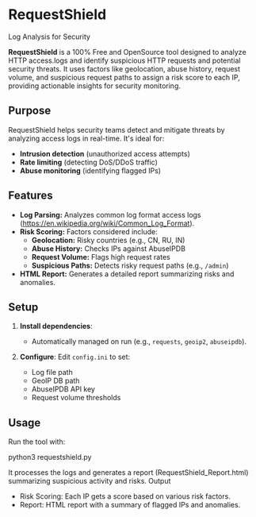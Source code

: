# RequestShield 

Log Analysis for Security

**RequestShield** is a 100% Free and OpenSource tool designed to analyze HTTP access.logs and identify suspicious HTTP requests and potential security threats. It uses factors like geolocation, abuse history, request volume, and suspicious request paths to assign a risk score to each IP, providing actionable insights for security monitoring.


## Purpose

RequestShield helps security teams detect and mitigate threats by analyzing access logs in real-time. It's ideal for:
- **Intrusion detection** (unauthorized access attempts)
- **Rate limiting** (detecting DoS/DDoS traffic)
- **Abuse monitoring** (identifying flagged IPs)

## Features
- **Log Parsing:** Analyzes common log format access logs (https://en.wikipedia.org/wiki/Common_Log_Format).
- **Risk Scoring:** Factors considered include:
  - **Geolocation:** Risky countries (e.g., CN, RU, IN)
  - **Abuse History:** Checks IPs against AbuseIPDB
  - **Request Volume:** Flags high request rates
  - **Suspicious Paths:** Detects risky request paths (e.g., `/admin`)
- **HTML Report:** Generates a detailed report summarizing risks and anomalies.

## Setup

1. **Install dependencies**: 
   - Automatically managed on run (e.g., `requests`, `geoip2`, `abuseipdb`).
   
2. **Configure**: Edit `config.ini` to set:
   - Log file path
   - GeoIP DB path
   - AbuseIPDB API key
   - Request volume thresholds
## Usage

Run the tool with:

python3 requestshield.py

It processes the logs and generates a report (RequestShield_Report.html) summarizing suspicious activity and risks.
Output

- Risk Scoring: Each IP gets a score based on various risk factors.
- Report: HTML report with a summary of flagged IPs and anomalies.
